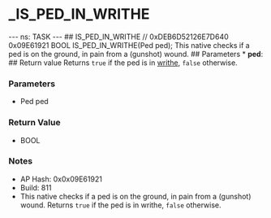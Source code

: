 # _IS_PED_IN_WRITHE

--- ns: TASK --- ## IS_PED_IN_WRITHE  // 0xDEB6D52126E7D640 0x09E61921 BOOL IS_PED_IN_WRITHE(Ped ped);  This native checks if a ped is on the ground, in pain from a (gunshot) wound.  ## Parameters * **ped**:  ## Return value  Returns `true` if the ped is in [writhe](https://dictionary.cambridge.org/dictionary/english/writhe), `false` otherwise.

### Parameters
* Ped ped

### Return Value
* BOOL

### Notes
* AP Hash: 0x0x09E61921
* Build: 811
* This native checks if a ped is on the ground, in pain from a (gunshot) wound.
Returns `true` if the ped is in writhe, `false` otherwise.

